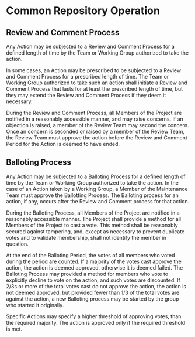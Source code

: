# Common Repository Operation

## Review and Comment Process

Any Action may be subjected to a Review and Comment Process for a defined length of time by the Team or Working Group authorized to take the action.

In some cases, an Action may be prescribed to be subjected to a Review and Comment Process for a prescribed length of time. 
The Team or Working Group authorized to take such an action shall initiate a Review and Comment Process that lasts for at least the prescribed length of time, but they may extend the Review and Comment Process if they deem it necessary.

During the Review and Comment Process, all Members of the Project are notified in a reasonably accessible manner, and may raise concerns. 
If an objection is raised, a member of the Review Team may second the concern. Once an concern is seconded or raised by a member of the Review Team, the Review Team must approve the action before the Review and Comment Period for the Action is deemed to have ended. 

## Balloting Process

Any Action may be subjected to a Balloting Process for a defined length of time by the Team or Working Group authorized to take the action. In the case of an Action taken by a Working Group, a Member of the Maintenance Team must approve the Ballotting Process. The Balloting process for an action, if any, occurs after the Review and Comment process for that action.

During the Balloting Process, all Members of the Project are notified in a reasonably accessible manner. 
The Project shall provide a method for all Members of the Project to cast a vote. 
This method shall be reasonably secured against tampering, and, except as necessary to prevent duplicate votes and to validate membership, shall not identify the member in question.

At the end of the Balloting Period, the votes of all members who voted during the period are counted. If a majority of the votes cast approve the action, the action is deemed approved, otherwise it is deemed failed. The Balloting Process may provided a method for members who vote to explicitly decline to vote on the action, and such votes are discounted.
If 2/3s or more of the total votes cast do not approve the action, the action is not deemed approved, but provided fewer than 1/3 of the total votes are against the action, a new Balloting process may be started by the group who started it originally. 

Specific Actions may specify a higher threshold of approving votes, than the required majority. The action is approved only if the required threshold is met.